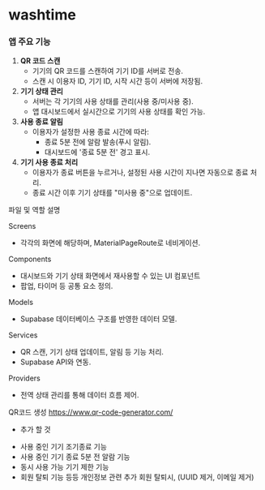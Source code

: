 # washtime

### **앱 주요 기능**

1. **QR 코드 스캔**
   - 기기의 QR 코드를 스캔하여 기기 ID를 서버로 전송.
   - 스캔 시 이용자 ID, 기기 ID, 시작 시간 등이 서버에 저장됨.
2. **기기 상태 관리**
   - 서버는 각 기기의 사용 상태를 관리(사용 중/미사용 중).
   - 앱 대시보드에서 실시간으로 기기의 사용 상태를 확인 가능.
3. **사용 종료 알림**
   - 이용자가 설정한 사용 종료 시간에 따라:
     - 종료 5분 전에 알람 발송(푸시 알림).
     - 대시보드에 '종료 5분 전' 경고 표시.
4. **기기 사용 종료 처리**
   - 이용자가 종료 버튼을 누르거나, 설정된 사용 시간이 지나면 자동으로 종료 처리.
   - 종료 시간 이후 기기 상태를 "미사용 중"으로 업데이트.

파일 및 역할 설명

Screens

- 각각의 화면에 해당하며, MaterialPageRoute로 네비게이션.

Components

- 대시보드와 기기 상태 화면에서 재사용할 수 있는 UI 컴포넌트
- 팝업, 타이머 등 공통 요소 정의.

Models

- Supabase 데이터베이스 구조를 반영한 데이터 모델.

Services

- QR 스캔, 기기 상태 업데이트, 알림 등 기능 처리.
- Supabase API와 연동.

Providers

- 전역 상태 관리를 통해 데이터 흐름 제어.

QR코드 생성
https://www.qr-code-generator.com/

- 추가 할 것

* 사용 중인 기기 조기종료 기능
* 사용 중인 기기 종료 5분 전 알람 기능
* 동시 사용 가능 기기 제한 기능
* 회원 탈퇴 기능 등등 개인정보 관련 추가 회원 탈퇴시, (UUID 제거, 이메일 제거)
